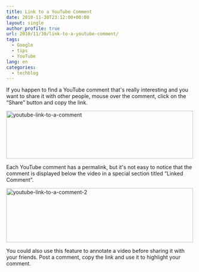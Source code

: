 ```yaml
---
title: Link to a YouTube Comment
date: 2010-11-30T23:12:00+00:00
layout: single
author_profile: true
url: 2010/11/30/link-to-a-youtube-comment/
tags:
  - Google
  - tips
  - YouTube
lang: en
categories: 
  - techblog
---
```

If you happen to find a YouTube comment that's really interesting and you want to share it with other people, mouse over the comment, click on the “Share” button and copy the link.

[<img title="youtube-link-to-a-comment" border="0" alt="youtube-link-to-a-comment" src="http://lh4.ggpht.com/_vaUVXcmC3OI/TPV915Ej9nI/AAAAAAAADTo/jhNQHdOgpCk/youtube-link-to-a-comment_thumb.png?imgmax=800" width="500" height="128" />](http://lh4.ggpht.com/_vaUVXcmC3OI/TPV9zE6-jrI/AAAAAAAADTk/6EHeLeljE7g/s1600-h/youtube-link-to-a-comment%5B2%5D.png)

Each YouTube comment has a permalink, but it's not easy to notice that the comment is displayed below the video in a special section titled “Linked Comment”.

[<img title="youtube-link-to-a-comment-2" border="0" alt="youtube-link-to-a-comment-2" src="http://lh6.ggpht.com/_vaUVXcmC3OI/TPV97-9NFYI/AAAAAAAADTw/cyP_zRzdZVg/youtube-link-to-a-comment-2_thumb.png?imgmax=800" width="500" height="145" />](http://lh5.ggpht.com/_vaUVXcmC3OI/TPV95Hu_bQI/AAAAAAAADTs/RbO_rDO9KNE/s1600-h/youtube-link-to-a-comment-2%5B2%5D.png)

You could also use this feature to annotate a video before sharing it with your friends. Post a comment, copy the link and use it to highlight your comment.
